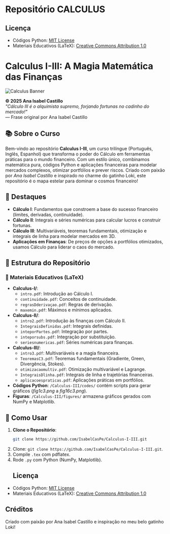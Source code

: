 # Repositório CALCULUS

## Licença
- Códigos Python: [MIT License](LICENSE)
- Materiais Educativos (LaTeX): [Creative Commons Attribution 1.0](https://creativecommons.org/licenses/by/1.0/)

# Calculus I-III: A Magia Matemática das Finanças

![Calculus Banner](Calculus-III/figures/fig16c3.png)

**© 2025 Ana Isabel Castillo**  
*"Cálculo III é o alquimista supremo, forjando fortunas no cadinho do mercado!"*  
— Frase original por Ana Isabel Castillo

## 📚 Sobre o Curso

Bem-vindo ao repositório **Calculus I-III**, um curso trilíngue (Português, Inglês, Espanhol) que transforma o poder do Cálculo em ferramentas práticas para o mundo financeiro. Com um estilo único, combinamos matemática pura, códigos Python e aplicações financeiras para modelar mercados complexos, otimizar portfólios e prever riscos. Criado com paixão por *Ana Isabel Castillo* e inspirado no charme do gatinho Loki, este repositório é o mapa estelar para dominar o cosmos financeiro! 

## 🌟 Destaques

- **Cálculo I**: Fundamentos que constroem a base do sucesso financeiro (limites, derivadas, continuidade).
- **Cálculo II**: Integrais e séries numéricas para calcular lucros e construir fortunas.
- **Cálculo III**: Multivariáveis, teoremas fundamentais, otimização e integrais de linha para modelar mercados em 3D.
- **Aplicações em Finanças**: De preços de opções a portfólios otimizados, usamos Cálculo para liderar o caos do mercado.

## 📂 Estrutura do Repositório

### 📖 Materiais Educativos (LaTeX)
- **Calculus-I/**:
  - `intro.pdf`: Introdução ao Cálculo I.
  - `continuidade.pdf`: Conceitos de continuidade.
  - `regrasDderivaçao.pdf`: Regras de derivação.
  - `maxemin.pdf`: Máximos e mínimos aplicados.
- **Calculus-II/**:
  - `intro2.pdf`: Introdução às finanças com Cálculo II.
  - `IntegraisDefinidas.pdf`: Integrais definidas.
  - `inteporPartes.pdf`: Integração por partes.
  - `inteporsubs.pdf`: Integração por substituição.
  - `seriesnumericas.pdf`: Séries numéricas para finanças.
- **Calculus-III/**:
  - `intro3.pdf`: Multivariáveis e a magia financeira.
  - `TeoremasC3.pdf`: Teoremas fundamentais (Gradiente, Green, Divergência, Stokes).
  - `otimizacaomultiv.pdf`: Otimização multivariável e Lagrange.
  - `IntegraisDlinha.pdf`: Integrais de linha e trajetórias financeiras.
  - `aplicacoespraticas.pdf`: Aplicações práticas em portfólios.
- **Códigos Python**: `/Calculus-III/codes/` contém scripts para gerar gráficos (*fig1c3.png* a *fig16c3.png*).
- **Figuras**: `/Calculus-III/figures/` armazena gráficos gerados com NumPy e Matplotlib.


## 🔑 Como Usar

1. **Clone o Repositório**:
   ```bash
   git clone https://github.com/IsabelCasPe/Calculus-I-III.git
1. Clone: `git clone https://github.com/IsabelCasPe/Calculus-I-III.git`.
2. Compile `.tex` com pdflatex.
3. Rode `.py` com Python (NumPy, Matplotlib).
   ## Licença
- Códigos Python: [MIT License](LICENSE)
- Materiais Educativos (LaTeX): [Creative Commons Attribution 1.0](https://creativecommons.org/licenses/by/1.0/)
   

## Créditos
Criado com paixão por Ana Isabel Castillo e inspiração no meu belo gatinho Loki! 
